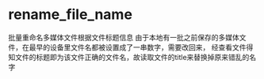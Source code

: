 # rename_file_name
批量重命名多媒体文件根据文件标题信息
由于本地有一批之前保存的多媒体文件，在最早的设备里文件名都被设置成了一串数字，需要改回来，
经查看文件得知文件的标题即为该文件正确的文件名，故读取文件的title来替换掉原来错乱的名字
